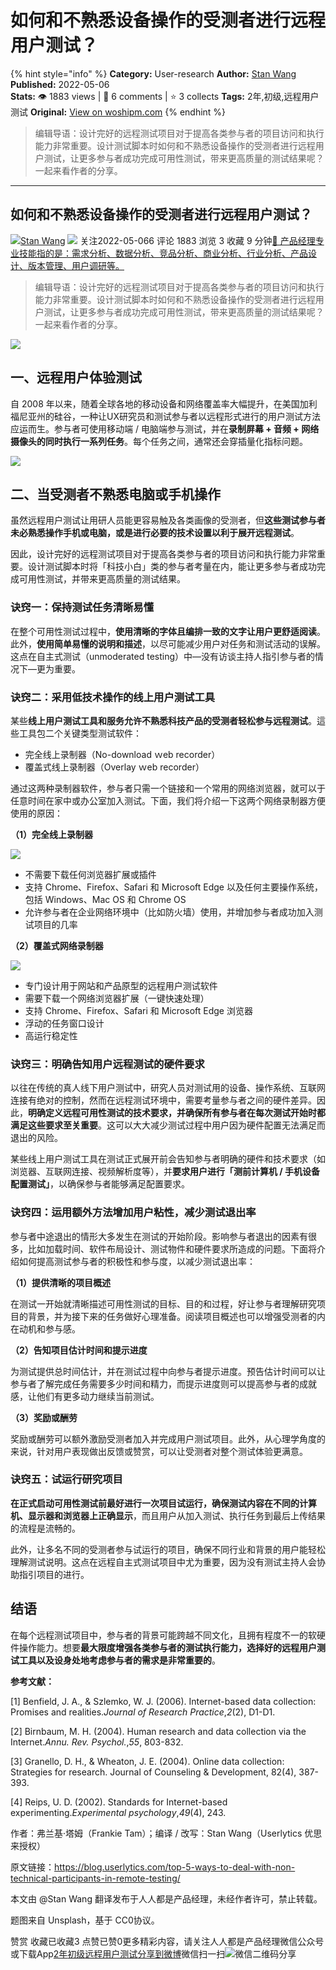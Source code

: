 # 如何和不熟悉设备操作的受测者进行远程用户测试？
{% hint style="info" %}
**Category:** User-research
**Author:** [Stan Wang](https://www.woshipm.com/u/1312569)
**Published:** 2022-05-06  
**Stats:** 👁️ 1883 views | 💬 6 comments | ⭐ 3 collects
**Tags:** 2年,初级,远程用户测试
**Original:** [View on woshipm.com](https://www.woshipm.com/user-research/5421413.html)
{% endhint %}
> 编辑导语：设计完好的远程测试项目对于提高各类参与者的项目访问和执行能力非常重要。设计测试脚本时如何和不熟悉设备操作的受测者进行远程用户测试，让更多参与者成功完成可用性测试，带来更高质量的测试结果呢？一起来看作者的分享。

---

## 如何和不熟悉设备操作的受测者进行远程用户测试？

[![](https://image.woshipm.com/wp-files/2021/08/lmSOJKFddaX9YXpi7QoG.jpg!/both/72x72)](https://www.woshipm.com/u/1312569)[Stan Wang](https://www.woshipm.com/u/1312569) ![](https://static.woshipm.com/tag/1101_1@2x.png) 关注2022-05-066 评论 1883 浏览 3 收藏 9 分钟[🔗 产品经理专业技能指的是：需求分析、数据分析、竞品分析、商业分析、行业分析、产品设计、版本管理、用户调研等。](https://ke.qidianla.com/courses/90pm)

> 编辑导语：设计完好的远程测试项目对于提高各类参与者的项目访问和执行能力非常重要。设计测试脚本时如何和不熟悉设备操作的受测者进行远程用户测试，让更多参与者成功完成可用性测试，带来更高质量的测试结果呢？一起来看作者的分享。

![](https://image.yunyingpai.com/wp/2022/05/DKIBMxr450aVaPRScUSP.png)

## 一、远程用户体验测试

自 2008 年以来，随着全球各地的移动设备和网络覆盖率大幅提升，在美国加利福尼亚州的硅谷，一种让UX研究员和测试参与者以远程形式进行的用户测试方法应运而生。参与者可使用移动端 / 电脑端参与测试，并在**录制屏幕 + 音频 + 网络摄像头的同时执行一系列任务**。每个任务之间，通常还会穿插量化指标问题。

![](https://image.yunyingpai.com/wp/2022/05/jikCE9b5x2g8IQcfmSgp.png)

## 二、当受测者不熟悉电脑或手机操作

虽然远程用户测试让用研人员能更容易触及各类画像的受测者，但**这些测试参与者未必熟悉操作手机或电脑，或是进行必要的技术设置以利于展开远程测试**。

因此，设计完好的远程测试项目对于提高各类参与者的项目访问和执行能力非常重要。设计测试脚本时将「科技小白」类的参与者考量在内，能让更多参与者成功完成可用性测试，并带来更高质量的测试结果。

### 诀窍一：保持测试任务清晰易懂

在整个可用性测试过程中，**使用清晰的字体且编排一致的文字让用户更舒适阅读**。此外，**使用简单易懂的说明和描述**，以尽可能减少用户对任务和测试活动的误解。这点在自主式测试（unmoderated testing）中—没有访谈主持人指引参与者的情况下—更为重要。

### 诀窍二：采用低技术操作的线上用户测试工具

某些**线上用户测试工具和服务允许不熟悉科技产品的受测者轻松参与远程测试**。這些工具包二个关键类型测试软件：

*   完全线上录制器（No-download ｗeb recorder）
*   覆盖式线上录制器（Overlay ｗeb recorder）

通过这两种录制器软件，参与者只需一个链接和一个常用的网络浏览器，就可以于任意时间在家中或办公室加入测试。下面，我们将介绍一下这两个网络录制器方便使用的原因：

**（1）完全线上录制器**

**![](https://image.yunyingpai.com/wp/2022/05/soxsYjIjNKtg50gez916.png)**

*   不需要下载任何浏览器扩展或插件
*   支持 Chrome、Firefox、Safari 和 Microsoft Edge 以及任何主要操作系统，包括 Windows、Mac OS 和 Chrome OS
*   允许参与者在企业网络环境中（比如防火墙）使用，并增加参与者成功加入测试项目的几率

**（2）覆盖式网络录制器**

![](https://image.yunyingpai.com/wp/2022/05/YyONTlrVVFEVEjMmZ1hA.png)

*   专门设计用于网站和产品原型的远程用户测试软件
*   需要下载一个网络浏览器扩展（一键快速处理）
*   支持 Chrome、Firefox、Safari 和 Microsoft Edge 浏览器
*   浮动的任务窗口设计
*   高运行稳定性

### 诀窍三：明确告知用户远程测试的硬件要求

以往在传统的真人线下用户测试中，研究人员对测试用的设备、操作系统、互联网连接有绝对的控制，然而在远程测试环境中，需要考量参与者之间的硬件差异。因此，**明确定义远程可用性测试的技术要求，并确保所有参与者在每次测试开始时都满足这些要求至关重要**。这可以大大减少测试过程中用户因为硬件配置无法满足而退出的风险。

某些线上用户测试工具在测试正式展开前会告知参与者明确的硬件和技术要求（如浏览器、互联网连接、视频解析度等），并**要求用户进行「测前计算机 / 手机设备配置测试」**，以确保参与者能够满足配置要求。

### 诀窍四：运用额外方法增加用户粘性，减少测试退出率

参与者中途退出的情形大多发生在测试的开始阶段。影响参与者退出的因素有很多，比如加载时间、软件布局设计、测试物件和硬件要求所造成的问题。下面将介绍如何提高测试参与者的积极性和参与度，以减少测试退出率：

**（1）提供清晰的项目概述**

在测试一开始就清晰描述可用性测试的目标、目的和过程，好让参与者理解研究项目的背景，并为接下来的任务做好心理准备。阅读项目概述也可以增强受测者的内在动机和参与感。

**（2）告知项目估计时间和提示进度**

为测试提供总时间估计，并在测试过程中向参与者提示进度。预告估计时间可以让参与者了解完成任务需要多少时间和精力，而提示进度则可以提高参与者的成就感，让他们有更多动力继续当前测试。

**（3）奖励或酬劳**

奖励或酬劳可以额外激励受测者加入并完成用户测试项目。此外，从心理学角度的来说，针对用户表现做出反馈或赞赏，可以让受测者对整个测试体验更满意。

### 诀窍五：试运行研究项目

**在正式启动可用性测试前最好进行一次项目试运行，确保测试内容在不同的计算机、显示器和浏览器上正确显示**，而且用户从加入测试、执行任务到最后上传结果的流程是流畅的。

此外，让多名不同的受测者参与试运行的项目，确保不同行业和背景的用户能轻松理解测试说明。这点在远程自主式测试项目中尤为重要，因为没有测试主持人会协助指引项目的进行。

## 结语

在每个远程测试项目中，参与者的背景可能跨越不同文化，且拥有程度不一的软硬件操作能力。想要**最大限度增强各类参与者的测试执行能力，选择好的远程用户测试工具以及设身处地考虑参与者的需求是非常重要的**。

**参考文献：**

\[1\] Benfield, J. A., & Szlemko, W. J. (2006). Internet-based data collection: Promises and realities._Journal of Research Practice_,_2_(2), D1-D1.

\[2\] Birnbaum, M. H. (2004). Human research and data collection via the Internet._Annu. Rev. Psychol._,_55_, 803-832.

\[3\] Granello, D. H., & Wheaton, J. E. (2004). Online data collection: Strategies for research. Journal of Counseling & Development, 82(4), 387-393.

\[4\] Reips, U. D. (2002). Standards for Internet-based experimenting._Experimental psychology_,_49_(4), 243.

作者：弗兰基·塔姆（Frankie Tam）；编译 / 改写：Stan Wang（Userlytics 优思来授权）

原文链接：https://blog.userlytics.com/top-5-ways-to-deal-with-non-technical-participants-in-remote-testing/

本文由 @Stan Wang 翻译发布于人人都是产品经理，未经作者许可，禁止转载。

题图来自 Unsplash，基于 CC0协议。

赞赏 收藏已收藏3 点赞已赞0更多精彩内容，请关注人人都是产品经理微信公众号或下载App[2年](https://www.woshipm.com/tag/2%e5%b9%b4)[初级](https://www.woshipm.com/tag/%e5%88%9d%e7%ba%a7)[远程用户测试](https://www.woshipm.com/tag/%e8%bf%9c%e7%a8%8b%e7%94%a8%e6%88%b7%e6%b5%8b%e8%af%95)[分享到微博](https://service.weibo.com/share/share.php?appkey=2775287854&title=如何和不熟悉设备操作的受测者进行远程用户测试？&url=https://www.woshipm.com/user-research/5421413.html&pic=https://image.yunyingpai.com/wp/2022/05/DKIBMxr450aVaPRScUSP.png)微信扫一扫![微信二维码](https://api.pwmqr.com/qrcode/create/?url=https://www.woshipm.com/user-research/5421413.html)分享